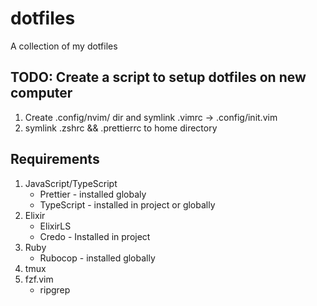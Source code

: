 # dotfiles

A collection of my dotfiles

## TODO: Create a script to setup dotfiles on new computer
1. Create .config/nvim/ dir and symlink .vimrc -> .config/init.vim
2. symlink .zshrc && .prettierrc to home directory

## Requirements

1. JavaScript/TypeScript
    * Prettier - installed globaly
    * TypeScript - installed in project or globally
2. Elixir
    * ElixirLS
    * Credo - Installed in project
3. Ruby
    * Rubocop - installed globally
4. tmux
5. fzf.vim
    * ripgrep
